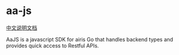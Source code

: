 # aa-js

[中文说明文档](README_zh-CN.md)

AaJS is a javascript SDK for airis Go that handles backend types and provides quick access to Restful APIs.
